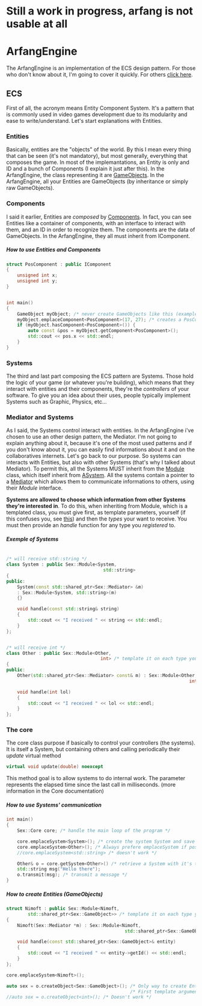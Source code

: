 # Still a work in progress, arfang is not usable at all

# ArfangEngine

The ArfangEngine is an implementation of the ECS design pattern. For those who don't know about it, I'm going to cover it quickly. For others [click here](https://https://github.com/Linsexy/arfang-engine/README.md#how-to-use-entities-and-components).

## ECS

First of all, the acronym means Entity Component System. It's a pattern that is commonly used in video games development due to its modularity and ease to write/understand.
Let's start explanations with Entities.

### Entities

Basically, entities are the "objects" of the world. By this I mean every thing that can be seen (it's not mandatory), but most generally, everything that composes
the game. In most of the implemantations, an Entity is only and ID and a bunch of Components (I explain it just after this). In the ArfangEngine, the class representing it are [GameObjects](include/ecs/GAMEOBJECT.md).
In the ArfangEngine, all your Entities are GameObjects (by inheritance or simply raw GameObjects).

### Components

I said it earlier, Entities are *composed* by [Components](nimoft). In fact, you can see Entities like a container of components, with an interface to interact with them, and an ID
in order to recognize them. The components are the data of GameObjects.
In the ArfangEngine, they all must inherit from IComponent.

##### How to use Entities and Components

```cpp
struct PosComponent : public IComponent
{
    unsigned int x;
    unsigned int y;
}


int main()
{
    GameObject myObject; /* never create GameObjects like this (example below) */
    myObject.emplaceComponent<PosComponent>(17, 27); /* creates a PosComponent with 17, 27 as parameters */
    if (myObject.hasComponent<PosComponent>()) {
        auto const &pos = myObject.getComponent<PosComponent>();
        std::cout << pos.x << std::endl;
    }
}
```

### Systems

The third and last part composing the ECS pattern are Systems. Those hold the logic of your game (or whatever you're building), which means that they interact with entities
and their components, they're the *controllers* of your software. To give you an idea about their uses, people typically implement Systems such as Graphic, Physics, etc...

### Mediator and Systems

As I said, the Systems control interact with entities. In the ArfangEngine i've chosen to use an other design pattern, the Mediator. I'm not going to explain anything about it, because
it's one of the most used patterns and if you don't know about it, you can easily find informations about it and on the collaboratives internets.
Let's go back to our purpose. So systems can interacts with Entities, but also with other Systems (that's why I talked about Mediator).
To permit this, all the Systems MUST inherit from the [Module](include/ecs/Module.hpp) class, which itself inherit from [ASystem](include/ecs/ASystem.hpp).
All the systems contain a pointer to a [Mediator](include/ecs/Mediator.hpp) which allows them to communicate informations to others, using their *Module* interface.

**Systems are allowed to choose which information from other Systems they're interested in**. To do this, when inheriting from Module,
which is a templated class, you must give first, as template parameters, yourself (if this confuses you, see [this](https://en.wikipedia.org/wiki/Curiously_recurring_template_pattern))
and then the *types* your want to receive. You must then provide an *handle* function for any type you *registered* to.

##### Exemple of Systems

```cpp

/* will receive std::string */
class System : public Sex::Module<System,
                                    std::string>
{
public:
    System(const std::shared_ptr<Sex::Mediator> &m) 
    : Sex::Module<System, std::string>(m)
    {}

    void handle(const std::string& string)
    {
        std::cout << "I received " << string << std::endl;
    }
};


/* will receive int */
class Other : public Sex::Module<Other,
                                   int> /* template it on each type you want to receive */
{
public:
    Other(std::shared_ptr<Sex::Mediator> const& m) : Sex::Module<Other, 
                                                                    int>(m) {}

    void handle(int lol)
    {
        std::cout << "I received " << lol << std::endl;
    }
};
```
### The core
The core class purpose if basically to control your controllers (the systems). It is itself a System, but containing others and calling periodically their *update* virtual method

```cpp
virtual void update(double) noexcept
```

This method goal is to allow systems to do internal work. The parameter represents the elapsed time since the last call in milliseconds. (more information in the Core documentation)

##### How to use Systems' communication

```cpp
int main()
{
    Sex::Core core; /* handle the main loop of the program */

    core.emplaceSystem<System>(); /* create the system System and save it */
    core.emplaceSystem<Other>(); /* Always prefere emplaceSystem if possible */
    //core.emplaceSystem<std::string> /* doesn't work */

    Other& o = core.getSystem<Other>() /* retrieve a System with it's type */;
    std::string msg("Hello there");
    o.transmit(msg); /* transmit a message */
}
```

##### How to create Entities (GameObjects)

```cpp
struct Nimoft : public Sex::Module<Nimoft,
        std::shared_ptr<Sex::GameObject>> /* template it on each type you want to receive */
{
    Nimoft(Sex::Mediator *m) : Sex::Module<Nimoft,
                                            std::shared_ptr<Sex::GameObject>>(m) {}

    void handle(const std::shared_ptr<Sex::GameObject>& entity)
    {
        std::cout << "I received " << entity->getId() << std::endl;
    }
};

core.emplaceSystem<Nimoft>();

auto sex = o.createObject<Sex::GameObject>(); /* Only way to create Entities */
                                              /* First template argument is it's type, and others it's constructor's arguments */
//auto sox = o.createObject<int>(); /* Doesn't work */

```
